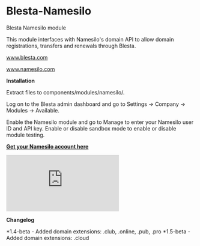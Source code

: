 # Blesta-Namesilo
Blesta Namesilo module

This module interfaces with Namesilo's domain API to allow domain registrations, transfers and renewals through Blesta.

www.blesta.com

www.namesilo.com

**Installation**

Extract files to components/modules/namesilo/.

Log on to the Blesta admin dashboard and go to Settings -> Company -> Modules -> Available.

Enable the Namesilo module and go to Manage to enter your Namesilo user ID and API key. Enable or disable sandbox mode to enable or disable module testing.

**[Get your Namesilo account here](https://www.namesilo.com/pricing.php?rid=1456f77tg)**

[![Namesilo](http://www.namesilo.com/affiliate/banner_gen.php?aid=1456f77tg&bid=53 "Namesilo")](http://www.namesilo.com/?rid=1456f77tg)

**Changelog**

*1.4-beta - Added domain extensions: .club, .online, .pub, .pro
*1.5-beta - Added domain extensions: .cloud